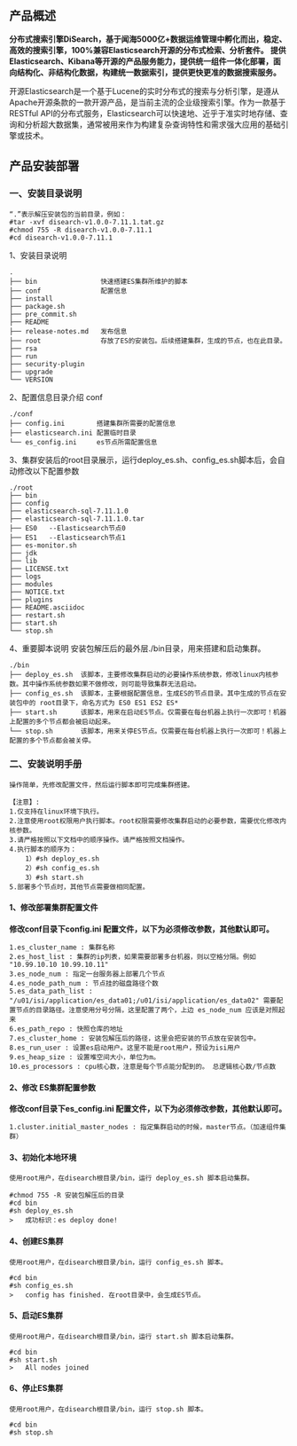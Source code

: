     
## 产品概述
**分布式搜索引擎DiSearch，基于闻海5000亿+数据运维管理中孵化而出，稳定、高效的搜索引擎，100%兼容Elasticsearch开源的分布式检索、分析套件。**
**提供Elasticsearch、Kibana等开源的产品服务能力，提供统一组件一体化部署，面向结构化、非结构化数据，构建统一数据索引，提供更快更准的数据搜索服务。**

开源Elasticsearch是一个基于Lucene的实时分布式的搜索与分析引擎，是遵从Apache开源条款的一款开源产品，是当前主流的企业级搜索引擎。作为一款基于RESTful API的分布式服务，Elasticsearch可以快速地、近乎于准实时地存储、查询和分析超大数据集，通常被用来作为构建复杂查询特性和需求强大应用的基础引擎或技术。


## 产品安装部署
### 一、安装目录说明
    “.”表示解压安装包的当前目录，例如：
    #tar -xvf disearch-v1.0.0-7.11.1.tat.gz
    #chmod 755 -R disearch-v1.0.0-7.11.1
    #cd disearch-v1.0.0-7.11.1

1、安装目录说明
```
.
├── bin                快速搭建ES集群所维护的脚本
├── conf               配置信息
├── install
├── package.sh
├── pre_commit.sh
├── README
├── release-notes.md   发布信息
├── root               存放了ES的安装包。后续搭建集群，生成的节点，也在此目录。
├── rsa
├── run
├── security-plugin
├── upgrade
└── VERSION

```

2、配置信息目录介绍 conf
```
./conf
├── config.ini        搭建集群所需要的配置信息
├── elasticsearch.ini 配置临时目录
└── es_config.ini     es节点所需配置信息
```


3、集群安装后的root目录展示，运行deploy_es.sh、config_es.sh脚本后，会自动修改以下配置参数
```
./root
├── bin
├── config
├── elasticsearch-sql-7.11.1.0
├── elasticsearch-sql-7.11.1.0.tar                                               
├── ES0   --Elasticsearch节点0
├── ES1   --Elasticsearch节点1
├── es-monitor.sh
├── jdk
├── lib
├── LICENSE.txt
├── logs
├── modules
├── NOTICE.txt
├── plugins
├── README.asciidoc
├── restart.sh
├── start.sh
└── stop.sh
```

4、重要脚本说明 安装包解压后的最外层./bin目录，用来搭建和启动集群。
```
./bin
├── deploy_es.sh  该脚本，主要修改集群启动的必要操作系统参数，修改linux内核参数。其中操作系统参数如果不做修改，则可能导致集群无法启动。
├── config_es.sh  该脚本，主要根据配置信息，生成ES的节点目录。其中生成的节点在安装包中的 root目录下，命名方式为 ES0 ES1 ES2 ES*
├── start.sh      该脚本，用来在启动ES节点。仅需要在每台机器上执行一次即可！机器上配置的多个节点都会被启动起来。
└── stop.sh       该脚本，用来关停ES节点。仅需要在每台机器上执行一次即可！机器上配置的多个节点都会被关停。
```

### 二、安装说明手册
    操作简单，先修改配置文件，然后运行脚本即可完成集群搭建。

    【注意】:
    1.仅支持在linux环境下执行。
    2.注意使用root权限用户执行脚本。root权限需要修改集群启动的必要参数，需要优化修改内核参数。
    3.请严格按照以下文档中的顺序操作。请严格按照文档操作。
    4.执行脚本的顺序为：
        1）#sh deploy_es.sh
        2）#sh config_es.sh
        3）#sh start.sh
    5.部署多个节点时，其他节点需要做相同配置。
        
#### 1、修改部署集群配置文件
 **修改conf目录下config.ini 配置文件，以下为必须修改参数，其他默认即可。**

    1.es_cluster_name : 集群名称
    2.es_host_list : 集群的ip列表，如果需要部署多台机器，则以空格分隔。例如 "10.99.10.10 10.99.10.11"
    3.es_node_num : 指定一台服务器上部署几个节点
    4.es_node_path_num : 节点挂的磁盘路径个数
    5.es_data_path_list : "/u01/isi/application/es_data01;/u01/isi/application/es_data02" 需要配置节点的目录路径。注意使用分号分隔，这里配置了两个，上边 es_node_num 应该是对照起来
    6.es_path_repo : 快照仓库的地址
    7.es_cluster_home : 安装包解压后的路径，这里会把安装的节点放在安装包中。
    8.es_run_user : 设置es启动用户。这里不能是root用户，预设为isi用户
    9.es_heap_size : 设置堆空间大小，单位为m。
    10.es_processors : cpu核心数，注意是每个节点能分配到的。 总逻辑核心数/节点数

#### 2、修改 ES集群配置参数
 **修改conf目录下es_config.ini 配置文件，以下为必须修改参数，其他默认即可。**

    1.cluster.initial_master_nodes : 指定集群启动的时候，master节点。（加速组件集群）

#### 3、初始化本地环境
    使用root用户，在disearch根目录/bin，运行 deploy_es.sh 脚本启动集群。

    #chmod 755 -R 安装包解压后的目录
    #cd bin
    #sh deploy_es.sh
    >   成功标识：es deploy done!

#### 4、创建ES集群
    使用root用户，在disearch根目录/bin，运行 config_es.sh 脚本。

    #cd bin
    #sh config_es.sh
    >   config has finished. 在root目录中，会生成ES节点。

#### 5、启动ES集群
    使用root用户，在disearch根目录/bin，运行 start.sh 脚本启动集群。

    #cd bin
    #sh start.sh
    >   All nodes joined

#### 6、停止ES集群
    使用root用户，在disearch根目录/bin，运行 stop.sh 脚本。

    #cd bin
    #sh stop.sh
